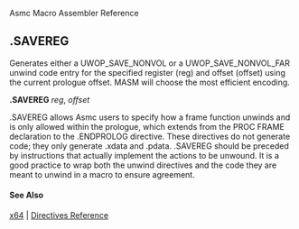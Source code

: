 Asmc Macro Assembler Reference

## .SAVEREG

Generates either a UWOP_SAVE_NONVOL or a UWOP_SAVE_NONVOL_FAR unwind code entry for the specified register (reg) and offset (offset) using the current prologue offset. MASM will choose the most efficient encoding.

**.SAVEREG** _reg_, _offset_

.SAVEREG allows Asmc users to specify how a frame function unwinds and is only allowed within the prologue, which extends from the PROC FRAME declaration to the .ENDPROLOG directive. These directives do not generate code; they only generate .xdata and .pdata. .SAVEREG should be preceded by instructions that actually implement the actions to be unwound. It is a good practice to wrap both the unwind directives and the code they are meant to unwind in a macro to ensure agreement.

#### See Also

[x64](x64.md) | [Directives Reference](readme.md)

